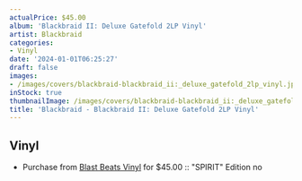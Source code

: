 ```yaml
---
actualPrice: $45.00
album: 'Blackbraid II: Deluxe Gatefold 2LP Vinyl'
artist: Blackbraid
categories:
- Vinyl
date: '2024-01-01T06:25:27'
draft: false
images:
- /images/covers/blackbraid-blackbraid_ii:_deluxe_gatefold_2lp_vinyl.jpg
inStock: true
thumbnailImage: /images/covers/blackbraid-blackbraid_ii:_deluxe_gatefold_2lp_vinyl-thumb.jpg
title: 'Blackbraid - Blackbraid II: Deluxe Gatefold 2LP Vinyl'
---
```


## Vinyl
* Purchase from [Blast Beats Vinyl](https://blastbeatsvinyl.com/products/blackbraid-blackbraid-ii-deluxe-gatefold-2lp-vinyl-spirit-edition) for $45.00 :: "SPIRIT" Edition no

